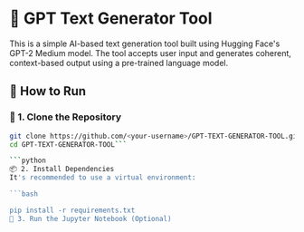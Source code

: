 # 🧠 GPT Text Generator Tool

This is a simple AI-based text generation tool built using Hugging Face's GPT-2 Medium model. The tool accepts user input and generates coherent, context-based output using a pre-trained language model.

## 🚀 How to Run

### 🔧 1. Clone the Repository

```bash
git clone https://github.com/<your-username>/GPT-TEXT-GENERATOR-TOOL.git
cd GPT-TEXT-GENERATOR-TOOL```

```python
📦 2. Install Dependencies
It's recommended to use a virtual environment:

```bash

pip install -r requirements.txt
📓 3. Run the Jupyter Notebook (Optional)
